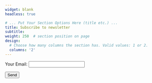 ```yaml
---
widget: blank
headless: true

# ... Put Your Section Options Here (title etc.) ...
title: Subscribe to newsletter
subtitle:
weight: 250  # section position on page
design:
  # Choose how many columns the section has. Valid values: 1 or 2.
  columns: '2'
---
```

<form name="contact" method="POST" data-netlify="true">
  <p>
    <label>Your Email: <input type="email" name="email" class="form-control w-100"/></label>
  </p>
  <p>
    <button type="submit" class="btn btn-primary px-3 py-2 w-20">Send</button>
  </p>
</form>